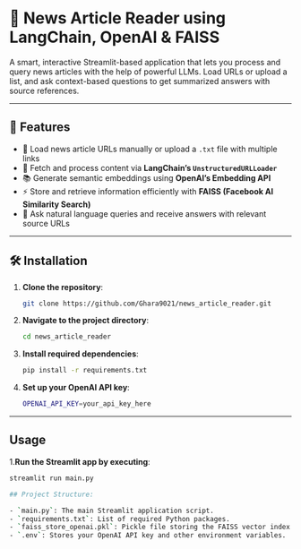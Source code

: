 # 📰 News Article Reader using LangChain, OpenAI & FAISS

A smart, interactive Streamlit-based application that lets you process and query news articles with the help of powerful LLMs. Load URLs or upload a list, and ask context-based questions to get summarized answers with source references.

---

## 🚀 Features

- 🔗 Load news article URLs manually or upload a `.txt` file with multiple links  
- 🧠 Fetch and process content via **LangChain’s `UnstructuredURLLoader`**  
- 📚 Generate semantic embeddings using **OpenAI’s Embedding API**  
- ⚡ Store and retrieve information efficiently with **FAISS (Facebook AI Similarity Search)**  
- 💬 Ask natural language queries and receive answers with relevant source URLs  

---

## 🛠️ Installation

1. **Clone the repository**:
   ```bash
   git clone https://github.com/Ghara9021/news_article_reader.git

2. **Navigate to the project directory**:
   ```bash
   cd news_article_reader
3. **Install required dependencies**:
   ```bash
   pip install -r requirements.txt
4. **Set up your OpenAI API key**:
   ```bash
   OPENAI_API_KEY=your_api_key_here

---

## Usage

1.**Run the Streamlit app by executing**:
   ```bash
   streamlit run main.py

## Project Structure:

- `main.py`: The main Streamlit application script.
- `requirements.txt`: List of required Python packages.
- `faiss_store_openai.pkl`: Pickle file storing the FAISS vector index.
- `.env`: Stores your OpenAI API key and other environment variables.
   

